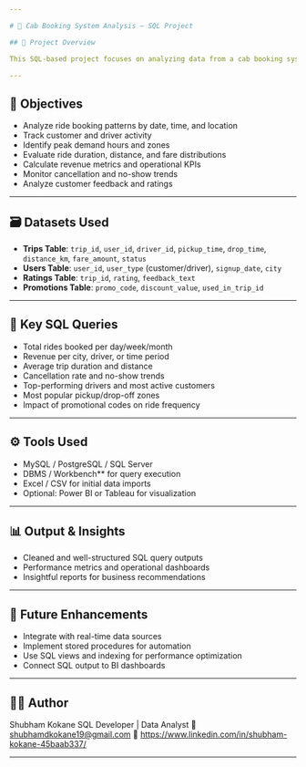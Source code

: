```yaml
---

# 🚖 Cab Booking System Analysis – SQL Project

## 📌 Project Overview

This SQL-based project focuses on analyzing data from a cab booking system to extract actionable insights related to ride trends, user behavior, driver performance, and business efficiency. By writing and executing optimized SQL queries, we derive metrics that support data-driven decision-making.

---
```


## 🎯 Objectives

* Analyze ride booking patterns by date, time, and location
* Track customer and driver activity
* Identify peak demand hours and zones
* Evaluate ride duration, distance, and fare distributions
* Calculate revenue metrics and operational KPIs
* Monitor cancellation and no-show trends
* Analyze customer feedback and ratings

---

## 🗃️ Datasets Used

* **Trips Table**: `trip_id`, `user_id`, `driver_id`, `pickup_time`, `drop_time`, `distance_km`, `fare_amount`, `status`
* **Users Table**: `user_id`, `user_type` (customer/driver), `signup_date`, `city`
* **Ratings Table**: `trip_id`, `rating`, `feedback_text`
* **Promotions Table**: `promo_code`, `discount_value`, `used_in_trip_id`

---

## 🧮 Key SQL Queries

* Total rides booked per day/week/month
* Revenue per city, driver, or time period
* Average trip duration and distance
* Cancellation rate and no-show trends
* Top-performing drivers and most active customers
* Most popular pickup/drop-off zones
* Impact of promotional codes on ride frequency

---

## ⚙️ Tools Used

* MySQL / PostgreSQL / SQL Server
* DBMS / Workbench** for query execution
* Excel / CSV for initial data imports
* Optional: Power BI or Tableau for visualization

---

## 📊 Output & Insights

* Cleaned and well-structured SQL query outputs
* Performance metrics and operational dashboards
* Insightful reports for business recommendations

---

## 📌 Future Enhancements

* Integrate with real-time data sources
* Implement stored procedures for automation
* Use SQL views and indexing for performance optimization
* Connect SQL output to BI dashboards

---

## 👨‍💻 Author

Shubham Kokane
SQL Developer | Data Analyst
📧 shubhamdkokane19@gmail.com
🔗 https://www.linkedin.com/in/shubham-kokane-45baab337/

---
